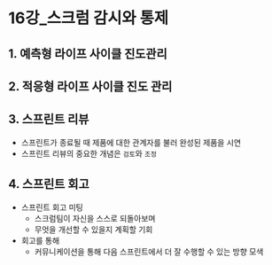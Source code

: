 # 16강_스크럼 감시와 통제

## 1. 예측형 라이프 사이클 진도관리

## 2. 적응형 라이프 사이클 진도 관리

## 3. 스프린트 리뷰

- 스프린트가 종료될 때 제품에 대한 관계자를 불러 완성된 제품을 시연
- 스프린트 리뷰의 중요한 개념은 ``검토``와 ``조정``

## 4. 스프린트 회고

- 스프린트 회고 미팅
  - 스크럼팀이 자신을 스스로 되돌아보며
  - 무엇을 개선할 수 있을지 계획할 기회
- 회고를 통해
  - 커뮤니케이션을 통해 다음 스프린트에서 더 잘 수행할 수 있는 방향 모색

